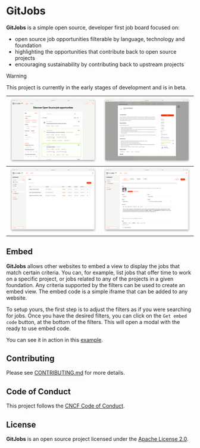 # GitJobs

**GitJobs** is a simple open source, developer first job board focused on:

* open source job opportunities filterable by language, technology and foundation
* highlighting the opportunities that contribute back to open source projects
* encouraging sustainability by contributing back to upstream projects

> [!WARNING]
> This project is currently in the early stages of development and is in beta.

| ![Screenshot 1](docs/screenshots/gitjobs1.png?raw=true) | ![Screenshot 2](docs/screenshots/gitjobs2.png?raw=true) |
| ------------------------------------------------------- | ------------------------------------------------------- |
| ![Screenshot 3](docs/screenshots/gitjobs3.png?raw=true) | ![Screenshot 4](docs/screenshots/gitjobs4.png?raw=true) |

## Embed

**GitJobs** allows other websites to embed a view to display the jobs that match certain criteria. You can, for example, list jobs that offer time to work on a specific project, or jobs related to any of the projects in a given foundation. Any criteria supported by the filters can be used to create an embed view. The embed code is a simple iframe that can be added to any website.

To setup yours, the first step is to adjust the filters as if you were searching for jobs. Once you have the desired filters, you can click on the `Get embed code` button, at the bottom of the filters. This will open a modal with the ready to use embed code.

You can see it in action in this [example](https://codepen.io/cynthiasg/pen/gbOJLOb).

## Contributing

Please see [CONTRIBUTING.md](./CONTRIBUTING.md) for more details.

## Code of Conduct

This project follows the [CNCF Code of Conduct](https://github.com/cncf/foundation/blob/master/code-of-conduct.md).

## License

**GitJobs** is an open source project licensed under the [Apache License 2.0](https://www.apache.org/licenses/LICENSE-2.0).
